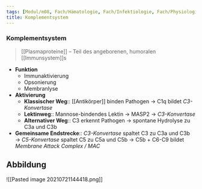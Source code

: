 ```yaml
---
tags: [Modul/m08, Fach/Hämatologie, Fach/Infektiologie, Fach/Physiologie]
title: Komplementsystem
---
```

### Komplementsystem
> [[Plasmaproteine]] – Teil des angeborenen, humoralen [[Immunsystem]]s
- **Funktion**
	- Immunaktivierung
	- Opsonierung
	- Membranlyse
- **Aktivierung**
	- **Klassischer Weg**:: [[Antikörper]] binden Pathogen → C1q bildet *C3-Konvertase*
	- **Lektinweg**:: Mannose-bindendes Lektin → MASP2 → *C3-Konvertase*
	- **Alternativer Weg**:: C3 erkennt Pathogen → spontane Hydrolyse zu C3a und C3b
- **Gemeinsame Endstrecke**:: *C3-Konvertase* spaltet C3 zu C3a und C3b → *C5-Konvertase* spaltet C5 zu C5a und C5b → C5b + C6-C9 bildet *Membrane Attack Complex / MAC*

## Abbildung
![[Pasted image 20210721144418.png]]